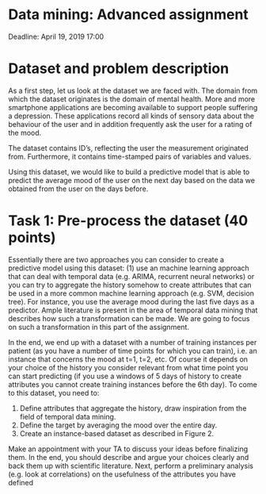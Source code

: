 # Data mining: Advanced assignment

Deadline: April 19, 2019 17:00

# Dataset and problem description

As a first step, let us look at the dataset we are faced with. The domain from which the dataset
originates is the domain of mental health. More and more smartphone applications are becoming
available to support people suffering a depression. These applications record all kinds of sensory data
about the behaviour of the user and in addition frequently ask the user for a rating of the mood.

The dataset contains ID’s, reflecting the user the measurement originated from. Furthermore, it
contains time-stamped pairs of variables and values.

Using this dataset, we would like to build a predictive model that is able to predict the average mood
of the user on the next day based on the data we obtained from the user on the days before. 

# Task 1: Pre-process the dataset (40 points)

Essentially there are two approaches you can consider to create a predictive model using this dataset:
(1) use an machine learning approach that can deal with temporal data (e.g. ARIMA, recurrent neural
networks) or you can try to aggregate the history somehow to create attributes that can be used in a
more common machine learning approach (e.g. SVM, decision tree). For instance, you use the average
mood during the last five days as a predictor. Ample literature is present in the area of temporal data
mining that describes how such a transformation can be made. We are going to focus on such a
transformation in this part of the assignment.

In the end, we end up with a dataset with a number of training instances per patient (as you have a
number of time points for which you can train), i.e. an instance that concerns the mood at t=1, t=2, etc.
Of course it depends on your choice of the history you consider relevant from what time point you can
start predicting (if you use a windows of 5 days of history to create attributes you cannot create training
instances before the 6th day). To come to this dataset, you need to:

1. Define attributes that aggregate the history, draw inspiration from the field of temporal data
mining.
2. Define the target by averaging the mood over the entire day.
3. Create an instance-based dataset as described in Figure 2.

Make an appointment with your TA to discuss your ideas before finalizing them. In the end, you
should describe and argue your choices clearly and back them up with scientific literature. Next,
perform a preliminary analysis (e.g. look at correlations) on the usefulness of the attributes you have
defined
